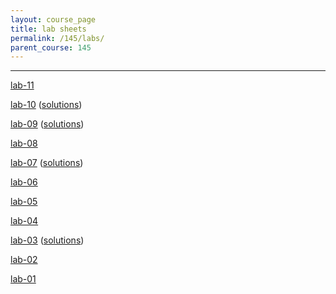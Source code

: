 ```yaml
---
layout: course_page
title: lab sheets
permalink: /145/labs/
parent_course: 145
---
```


----
[lab-11](/145/lab11)

[lab-10](/145/lab10) ([solutions](/145/lab10-sols/))

[lab-09](/145/lab09) ([solutions](/145/lab09-sols/))

[lab-08](/145/lab08)

[lab-07](/145/lab07) ([solutions](/145/lab07-sols/))

[lab-06](/145/lab06)

[lab-05](/145/lab05)

[lab-04](/145/lab04)

[lab-03](/145/lab03) ([solutions](/145/lab03-sols/))

[lab-02](/145/lab02)

[lab-01](/145/lab01)
